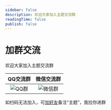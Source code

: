 ```yaml
---
sidebar: false
description: 欢迎大家加入主题交流群
readingTime: false
publish: false
---
```

# 加群交流

欢迎大家加入主题交流群

|             QQ交流群             |         微信交流群          |
| :------------------------------: | :-------------------------: |
| ![QQ群](/qq-scan.jpg) | ![微信群](https://image-uploader.sugarat.top/images/sugar/network.png) |

如扫码无法加入，可[加好友](./aboutme.md)备注“主题”，我拉你进群